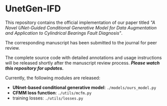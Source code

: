 # UnetGen-IFD

This repository contains the official implementation of our paper titled *"A Novel UNet-Guided Conditional Generative Model for Data Augmentation and Application to Cylindrical Bearings Fault Diagnosis"*. 

The corresponding manuscript has been submitted to the journal for peer review.

The complete source code with detailed annotations and usage instructions will be released shortly after the manuscript review process. ***Please watch this repository for updates.***

Currently, the following modules are released:

* **UNnet-based conditional generative model**: `./models/ours_model.py`
* **CFMM loss function**: `./utils/mcfm.py`
* training losses: `./utils/losses.py`